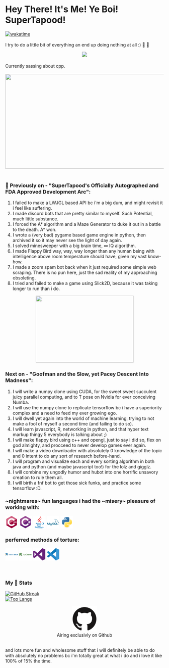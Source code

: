 # Hey There! It's Me! Ye Boi! SuperTapood!
[![wakatime](https://wakatime.com/badge/user/8b4f0bdc-5133-4fba-98d4-d75498fa71f2.svg)](https://wakatime.com/@8b4f0bdc-5133-4fba-98d4-d75498fa71f2)<br><br>
I try to do a little bit of everything an end up doing nothing at all :) 🤯 🌚
<div id="header" align="center">
  <img src="https://media.giphy.com/media/S99cgkURVO62qemEKM/giphy.gif" width="700"/>
</div>
<br>
Currently sassing about cpp.
<br>
<br>
<div align="center">
  <img src="https://media.giphy.com/media/1Be4g2yeiJ1QfqaKvz/giphy.gif" width="600" height="300"/>
</div>
<br>


###  🤦 Previously on - "SuperTapood's Officially Autographed and FDA Approved Development Arc":
1. I failed to make a LWJGL based API bc i'm a big dum, and might revisit it i feel like suffering.
2. I made discord bots that are pretty similar to myself. Such Potential, much little substance.
3. I forced the A* algorithm and a Maze Generator to duke it out in a battle to the death. A* won.
4. I wrote a (very bad) pygame based game engine in python, then archived it so it may never see the light of day again.
5. I solved minesweeper with a big brain time, ∞ IQ algorithm.
6. I made Flappy Bird way, way, way longer than any human being with intelligence above room temperature should have, given my vast know-how.
7. I made a zoom spam bot back when it just required some simple web scraping. There is no pun here, just the sad reality of my approaching obsoleting.
8. I tried and failed to make a game using Slick2D, because it was taking longer to run than i do.

<div align="center">
  <img src="https://beebom.com/wp-content/uploads/2020/01/Hide-the-Pain-Harold-is-Imgur%E2%80%99s-Meme-of-the-Decade.jpg?w=3000&quality=75" width="311" height="212"/>
</div>


###  Next on - "Goofman and the Slow, yet Pacey Descent Into Madness":
1. I will write a numpy clone using CUDA, for the sweet sweet succulent juicy parallel computing, and to T pose on Nvidia for ever conceiving Numba.
2. I will use the numpy clone to replicate tensorflow bc i have a superiority complex and a need to feed my ever growing ego.
3. I will dwell yet again into the world of machine learning, trying to not make a fool of myself a second time (and failing to do so).
4. I will learn javascript, R, networking in python, and that hyper text markup thingy 5 everybody is talking about ;)
5. I will make flappy bird using c++ and opengl, just to say i did so, flex on god almighty, and procceed to never develop games ever again.
6. I will make a video downloader with absolutely 0 knowledge of the topic and 0 intent to do any sort of research before-hand.
7. I will program and visualize each and every sorting algorithm in both java and python (and maybe javascript too!) for the lolz and gigglz.
8. I will combine my ungodly humor and hubot into one horrific unsavory creation to rule them all.
9. I will birth a fnf bot to get those sick funks, and practice some tensorflow :D.

### ~nightmares~ fun languages i had the ~misery~ pleasure of working with:
<div>
  <img src="https://github.com/devicons/devicon/blob/master/icons/cplusplus/cplusplus-original.svg" title="I HAVE NEVER HATED A LANGAUGE MORE IN MY LIFE" alt="C++" width="40" height="40"/>
  <img src="https://github.com/devicons/devicon/blob/master/icons/csharp/csharp-original.svg" title="i used to think it sucked, and then i started with c++" alt="C#" width="40" height="40"/>
  <img src="https://github.com/devicons/devicon/blob/master/icons/java/java-original.svg" title="9/10 not enough objects oriented in my programming" alt="Java" width="40" height="40"/>
  <img src="https://github.com/devicons/devicon/blob/master/icons/mysql/mysql-plain-wordmark.svg" title="little bobby tables would be proud" alt="OURsql" width="40" height="40"/>
  <img src="https://github.com/devicons/devicon/blob/master/icons/python/python-original.svg" title="from jokes import pun as funny" alt="Python" width="40" height="40"/>
</div>

### perferred methods of torture:
<div>
  <img src="https://github.com/devicons/devicon/blob/master/icons/intellij/intellij-original-wordmark.svg" title="10/10 compiling and running in java sucks" alt="IntelliJ" width="40" height="40"/>
  <img src="https://github.com/devicons/devicon/blob/master/icons/pycharm/pycharm-plain-wordmark.svg" title="enviorment switching in this bad boy is hella fun and hella fine" alt="Pycharm" width="40" height="40"/>
  <img src="https://github.com/devicons/devicon/blob/master/icons/visualstudio/visualstudio-plain.svg" title="intellisense is my bestie please port it to c++" alt="VisualStudio" width="40" height="40"/>
  <img src="https://github.com/devicons/devicon/blob/master/icons/vscode/vscode-original.svg" title="i have never met this man before in my life" alt="VSCode" width="40" height="40"/>
</div>

<br>
<br>

### My 🤮 Stats
[![GitHub Streak](http://github-readme-streak-stats.herokuapp.com?user=supertapood&theme=dark&background=000000)](https://git.io/streak-stats)
<br>
[![Top Langs](https://github-readme-stats.vercel.app/api/top-langs/?username=supertapood)](https://github.com/anuraghazra/github-readme-stats)
<br>

<div align="center">
  <img src="https://github.com/devicons/devicon/blob/master/icons/github/github-original.svg" width="80">
  <br>
  Airing exclusivly on Github
</div>
<br>

and lots more fun and wholesome stuff that i will definitely be able to do with absolutely no problems bc i'm totally great at what i do and i love it like 100% of 15% the time.
